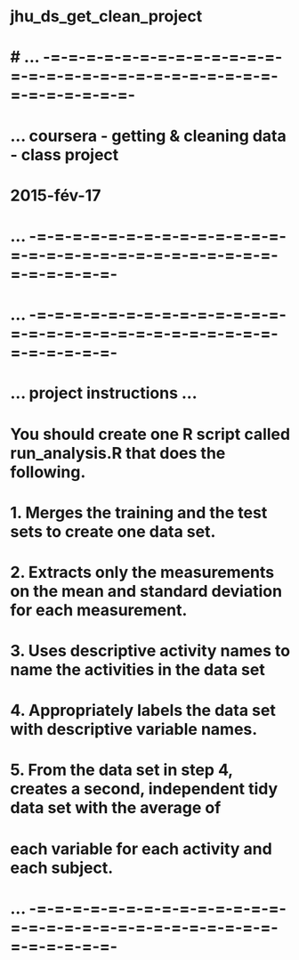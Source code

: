 # jhu_ds_get_clean_project
#
# # ...	-=-=-=-=-=-=-=-=-=-=-=-=-=-=-=-=-=-=-=-=-=-=-=-=-=-=-=-=-=-=-=-=-=-=-=-
# ...			coursera - getting & cleaning data - class project
#                                               2015-fév-17
# ...	-=-=-=-=-=-=-=-=-=-=-=-=-=-=-=-=-=-=-=-=-=-=-=-=-=-=-=-=-=-=-=-=-=-=-=-
#
# ...	-=-=-=-=-=-=-=-=-=-=-=-=-=-=-=-=-=-=-=-=-=-=-=-=-=-=-=-=-=-=-=-=-=-=-=-
# ...     project instructions  ...
#
#   You should create one R script called run_analysis.R that does the following. 
#
#   1. Merges the training and the test sets to create one data set.
#   2. Extracts only the measurements on the mean and standard deviation for each measurement. 
#   3. Uses descriptive activity names to name the activities in the data set
#   4. Appropriately labels the data set with descriptive variable names. 
#   5. From the data set in step 4, creates a second, independent tidy data set with the average of
#       each variable for each activity and each subject.
# ...  -=-=-=-=-=-=-=-=-=-=-=-=-=-=-=-=-=-=-=-=-=-=-=-=-=-=-=-=-=-=-=-=-=-=-=-
